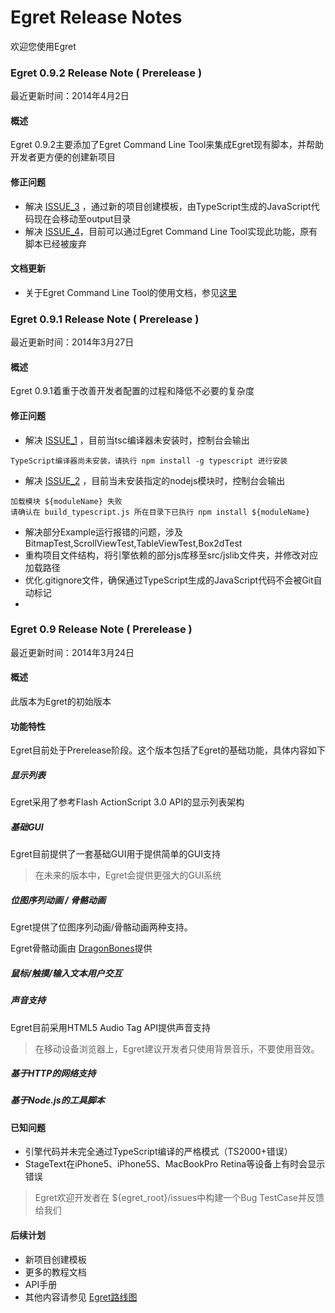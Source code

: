 Egret Release Notes
===============================


欢迎您使用Egret

### Egret 0.9.2 Release Note ( Prerelease )

最近更新时间：2014年4月2日

#### 概述
Egret 0.9.2主要添加了Egret Command Line Tool来集成Egret现有脚本，并帮助开发者更方便的创建新项目

#### 修正问题
* 解决 [ISSUE_3](https://github.com/egret-team/egret/issues/3) ，通过新的项目创建模板，由TypeScript生成的JavaScript代码现在会移动至output目录
* 解决 [ISSUE_4](https://github.com/egret-team/egret/issues/4)，目前可以通过Egret Command Line Tool实现此功能，原有脚本已经被废弃

#### 文档更新
* 关于Egret Command Line Tool的使用文档，参见[这里](/tools/README.md)


### Egret 0.9.1 Release Note ( Prerelease )

最近更新时间：2014年3月27日

#### 概述
Egret 0.9.1着重于改善开发者配置的过程和降低不必要的复杂度

#### 修正问题
* 解决 [ISSUE_1](https://github.com/egret-team/egret/issues/1) ，目前当tsc编译器未安装时，控制台会输出
```
TypeScript编译器尚未安装，请执行 npm install -g typescript 进行安装
```
* 解决 [ISSUE_2](https://github.com/egret-team/egret/issues/2) ，目前当未安装指定的nodejs模块时，控制台会输出
```
加载模块 ${moduleName} 失败
请确认在 build_typescript.js 所在目录下已执行 npm install ${moduleName}
```

* 解决部分Example运行报错的问题，涉及 BitmapTest,ScrollViewTest,TableViewTest,Box2dTest
* 重构项目文件结构，将引擎依赖的部分js库移至src/jslib文件夹，并修改对应加载路径
* 优化.gitignore文件，确保通过TypeScript生成的JavaScript代码不会被Git自动标记
*



### Egret 0.9 Release Note ( Prerelease )

最近更新时间：2014年3月24日

#### 概述
此版本为Egret的初始版本

#### 功能特性

Egret目前处于Prerelease阶段。这个版本包括了Egret的基础功能，具体内容如下


##### 显示列表

Egret采用了参考Flash ActionScript 3.0 API的显示列表架构

##### 基础GUI

Egret目前提供了一套基础GUI用于提供简单的GUI支持

> 在未来的版本中，Egret会提供更强大的GUI系统

##### 位图序列动画 / 骨骼动画

Egret提供了位图序列动画/骨骼动画两种支持。

Egret骨骼动画由 [DragonBones](dragonbones.github.io)提供

##### 鼠标/触摸/输入文本用户交互

##### 声音支持

Egret目前采用HTML5 Audio Tag API提供声音支持

> 在移动设备浏览器上，Egret建议开发者只使用背景音乐，不要使用音效。

##### 基于HTTP的网络支持

##### 基于Node.js的工具脚本


#### 已知问题
* 引擎代码并未完全通过TypeScript编译的严格模式（TS2000+错误）
* StageText在iPhone5、iPhone5S、MacBookPro Retina等设备上有时会显示错误

> Egret欢迎开发者在 ${egret_root}/issues中构建一个Bug TestCase并反馈给我们


#### 后续计划
* 新项目创建模板
* 更多的教程文档
* API手册
* 其他内容请参见 [Egret路线图](http://www.egret-labs.org/wp-content/uploads/2014/03/egret_roadmap_new.png)

